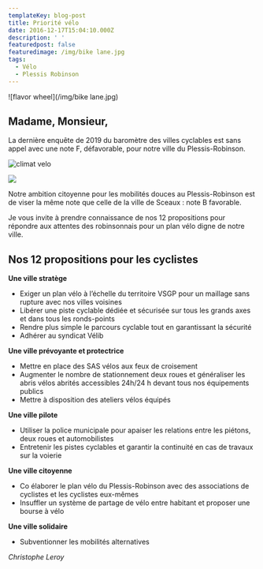 ```yaml
---
templateKey: blog-post
title: Priorité vélo
date: 2016-12-17T15:04:10.000Z
description: ' '
featuredpost: false
featuredimage: /img/bike lane.jpg
tags:
  - Vélo
  - Plessis Robinson
---
```



![flavor wheel](/img/bike lane.jpg)

## Madame, Monsieur,

La dernière enquête de 2019 du baromètre des villes cyclables est sans appel avec une note F, défavorable, pour notre ville du Plessis-Robinson.





![climat velo](/img/image2.png)

![](/img/image1.png)

Notre ambition citoyenne pour les mobilités douces au Plessis-Robinson est de viser la même note que celle de la ville de Sceaux : note B favorable.

Je vous invite à prendre connaissance de nos 12 propositions pour répondre aux attentes des robinsonnais pour un plan vélo digne de notre ville.



## Nos 12 propositions pour les cyclistes

**Une ville stratège**

* Exiger un plan vélo à l’échelle du territoire VSGP pour un maillage sans rupture avec nos villes voisines
* Libérer une piste cyclable dédiée et sécurisée sur tous les grands axes et dans tous les ronds-points
* Rendre plus simple le parcours cyclable tout en garantissant la sécurité
* Adhérer au syndicat Vélib

**Une ville prévoyante et protectrice**

* Mettre en place des SAS vélos aux feux de croisement
* Augmenter le nombre de stationnement deux roues et généraliser les abris vélos abrités accessibles 24h/24 h devant tous nos équipements publics
* Mettre à disposition des ateliers vélos équipés

**Une ville pilote**

* Utiliser la police municipale pour apaiser les relations entre les piétons, deux roues et automobilistes
* Entretenir les pistes cyclables et garantir la continuité en cas de travaux sur la voierie

**Une ville citoyenne**

* Co élaborer le plan vélo du Plessis-Robinson avec des associations de cyclistes et les cyclistes eux-mêmes
* Insuffler un système de partage de vélo entre habitant et proposer une bourse à vélo

**Une ville solidaire**

* Subventionner les mobilités alternatives

*Christophe Leroy*

